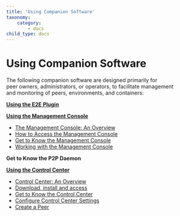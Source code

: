 ```yaml
---
title: 'Using Companion Software'
taxonomy:
    category:
        - docs
child_type: docs
---
```


# Using Companion Software

The following companion software are designed primarily for <br> peer owners, administrators, or operators, to facilitate management <br> and monitoring of peers, environments, and containers:

**[Using the E2E Plugin](e2e-plugin)**

**[Using the Management Console](management-console)**
 - [The Management Console: An Overview](management-console#overview) 
 - [How to Access the Management Console](management-console#access)    
 - [Get to Know the Management Console](management-console#know)    
 - [Working with the Management Console](management-console-use)    

**Get to Know the P2P Daemon**

**[Using the Control Center](control-center)**
 - [Control Center: An Overview](control-center#overview)
 - [Download, install and access](download-install)
 - [Get to Know the Control Center](get-to-know)
 - [Configure Control Center Settings](configure-settings)
 - [Create a Peer](create-peer)
